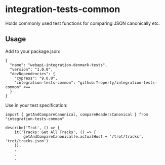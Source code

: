 # integration-tests-common

Holds commonly used test functions for comparing JSON canonically etc.

## Usage
Add to your package.json:
```
{
  "name": "webapi-integration-denmark-tests",
  "version": "1.0.0",
  "devDependencies": {
    "cypress": "9.0.0",
    "integration-tests-common": "github:Troperty/integration-tests-common" <==
  }
}
```

Use in your test specification:
```
import { getAndCompareCanonical, compareHeadersCanonical } from "integration-tests-common"

describe('Trot', () => {
    it('Tracks: Get All Tracks', () => {
        getAndCompareCanonical(e.actualHost + '/trot/tracks', 'trot/tracks.json')
    }),
    .
    .
    .
```